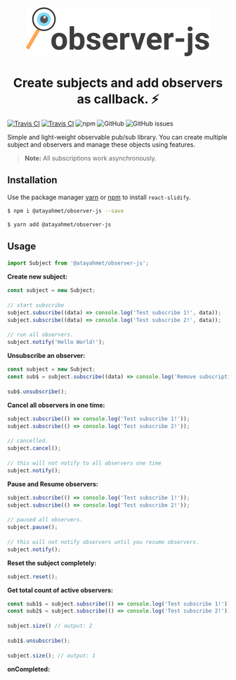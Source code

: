 <br />
<p align="center">
  <a href="https://github.com/chakra-ui/chakra-ui/tree/master/logo">
    <img src="/logo.png" alt="observer-js" />
  </a>
</p>

<h1 align="center">Create subjects and add observers as callback. ⚡️</h1>

[![Travis CI](https://img.shields.io/travis/atayahmet/observer-js?style=flat-square)](https://img.shields.io/travis/atayahmet/observer-js?style=flat-square) [![Travis CI](https://img.shields.io/npm/v/@atayahmet/observer-js?style=flat-square)](https://img.shields.io/npm/v/@atayahmet/observer-js?style=flat-square) ![npm](https://img.shields.io/npm/dw/@atayahmet/observer-js?style=flat-square) ![GitHub](https://img.shields.io/github/license/atayahmet/observer-js?style=flat-square) ![GitHub issues](https://img.shields.io/github/issues/atayahmet/observer-js?style=flat-square)

Simple and light-weight observable pub/sub library. You can create multiple subject and observers and manage these objects using features.

>**Note:** All subscriptions work asynchronously.

## Installation

Use the package manager [yarn](https://yarnpkg.com/) or [npm](https://www.npmjs.com) to install `react-slidify`.

```sh
$ npm i @atayahmet/observer-js --save
```

```sh
$ yarn add @atayahmet/observer-js
```

## Usage
```js
import Subject from '@atayahmet/observer-js';
```

**Create new subject:**

```js
const subject = new Subject;

// start subscribe
subject.subscribe((data) => console.log('Test subscribe 1!', data));
subject.subscribe((data) => console.log('Test subscribe 2!', data));

// run all observers.
subject.notify('Hello World!');
```

**Unsubscribe an observer:**

```js
const subject = new Subject;
const sub$ = subject.subscribe((data) => console.log('Remove subscription!', data));

sub$.unsubscribe();
```

**Cancel all observers in one time:**

```js
subject.subscribe(() => console.log('Test subscribe 1!'));
subject.subscribe(() => console.log('Test subscribe 2!'));

// cancelled.
subject.cancel();

// this will not notify to all observers one time
subject.notify();
```

**Pause and Resume observers:**

```js
subject.subscribe(() => console.log('Test subscribe 1!'));
subject.subscribe(() => console.log('Test subscribe 2!'));

// paused all observers.
subject.pause();

// this will not notify observers until you resume observers.
subject.notify();
```

**Reset the subject completely:**

```js
subject.reset();
```

**Get total count of active observers:**

```js
const sub1$ = subject.subscribe(() => console.log('Test subscribe 1!'));
const sub2$ = subject.subscribe(() => console.log('Test subscribe 2!'));

subject.size() // output: 2

sub1$.unsubscribe();

subject.size(); // output: 1
```

**onCompleted:**
